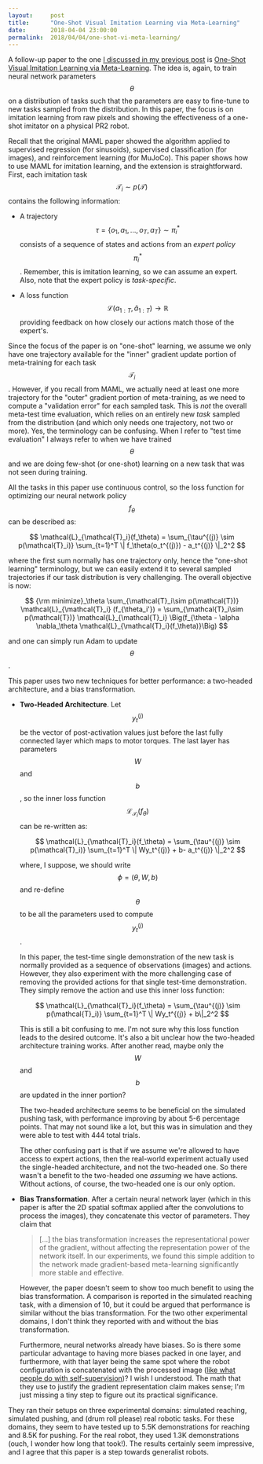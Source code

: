 ```yaml
---
layout:     post
title:      "One-Shot Visual Imitation Learning via Meta-Learning"
date:       2018-04-04 23:00:00
permalink:  2018/04/04/one-shot-vi-meta-learning/
---
```


A follow-up paper to the one [I discussed in my previous post][1] is [One-Shot
Visual Imitation Learning via Meta-Learning][2]. The idea is, again, to train
neural network parameters $$\theta$$ on a distribution of tasks such that the
parameters are easy to fine-tune to new tasks sampled from the distribution. In
this paper, the focus is on imitation learning from raw pixels and showing the
effectiveness of a one-shot imitator on a physical PR2 robot.

Recall that the original MAML paper showed the algorithm applied to supervised
regression (for sinusoids), supervised classification (for images), and
reinforcement learning (for MuJoCo). This paper shows how to use MAML for
imitation learning, and the extension is straightforward. First, each imitation
task $$\mathcal{T}_i \sim p(\mathcal{T})$$ contains the following information:

- A trajectory $$\tau = \{o_1,a_1,\ldots,o_T,a_T\} \sim \pi_i^*$$ consists of a
  sequence of states and actions from an *expert policy* $$\pi_i^*$$. Remember,
  this is imitation learning, so we can assume an expert. Also, note that the
  expert policy is *task-specific*.

- A loss function $$\mathcal{L}(a_{1:T},\hat{a}_{1:T}) \to \mathbb{R}$$
  providing feedback on how closely our actions match those of the expert's.

Since the focus of the paper is on "one-shot" learning, we assume we only have
one trajectory available for the "inner" gradient update portion of
meta-training for each task $$\mathcal{T}_i$$. However, if you recall from MAML,
we actually need at least one more trajectory for the "outer" gradient portion
of meta-training, as we need to compute a "validation error" for each sampled
task. This is *not* the overall meta-test time evaluation, which relies on an
entirely new *task* sampled from the distribution (and which only needs one
trajectory, not two or more). Yes, the terminology can be confusing. When I
refer to "test time evaluation" I always refer to when we have trained
$$\theta$$ and we are doing few-shot (or one-shot) learning on a new task that
was not seen during training.

All the tasks in this paper use continuous control, so the loss function for
optimizing our neural network policy $$f_\theta$$ can be described as:

$$
\mathcal{L}_{\mathcal{T}_i}(f_\theta) = \sum_{\tau^{(j)} \sim p(\mathcal{T}_i)}
\sum_{t=1}^T \| f_\theta(o_t^{(j)}) - a_t^{(j)} \|_2^2
$$

where the first sum normally has one trajectory only, hence the "one-shot
learning" terminology, but we can easily extend it to several sampled
trajectories if our task distribution is very challenging. The overall objective
is now:

$$
{\rm minimize}_\theta \sum_{\mathcal{T}_i\sim p(\mathcal{T})} \mathcal{L}_{\mathcal{T}_i} 
(f_{\theta_i'}) = \sum_{\mathcal{T}_i\sim p(\mathcal{T})}
\mathcal{L}_{\mathcal{T}_i} \Big(f_{\theta - \alpha \nabla_\theta \mathcal{L}_{\mathcal{T}_i}(f_\theta)}\Big)
$$

and one can simply run Adam to update $$\theta$$.

This paper uses two new techniques for better performance: a two-headed
architecture, and a bias transformation.

- **Two-Headed Architecture**. Let $$y_t^{(j)}$$ be the vector of
  post-activation values just before the last fully connected layer which maps
  to motor torques. The last layer has parameters $$W$$ and $$b$$, so the inner
  loss function $$\mathcal{L}_{\mathcal{T}_i}(f_\theta)$$ can be re-written as:

  $$
  \mathcal{L}_{\mathcal{T}_i}(f_\theta) = \sum_{\tau^{(j)} \sim p(\mathcal{T}_i)}
  \sum_{t=1}^T \| Wy_t^{(j)} + b- a_t^{(j)} \|_2^2
  $$

  where, I suppose, we should write $$\phi = (\theta, W, b)$$ and re-define
  $$\theta$$ to be all the parameters used to compute $$y_t^{(j)}$$.

  In this paper, the test-time single demonstration of the new task is normally
  provided as a sequence of observations (images) and actions. However, they
  also experiment with the more challenging case of removing the provided
  actions for that single test-time demonstration. They simply remove the
  action and use this inner loss function:

  $$
  \mathcal{L}_{\mathcal{T}_i}(f_\theta) = \sum_{\tau^{(j)} \sim p(\mathcal{T}_i)}
  \sum_{t=1}^T \| Wy_t^{(j)} + b\|_2^2
  $$

  This is still a bit confusing to me. I'm not sure why this loss function leads
  to the desired outcome. It's also a bit unclear how the two-headed
  architecture training works. After another read, maybe only the $$W$$ and
  $$b$$ are updated in the inner portion?

  The two-headed architecture seems to be beneficial on the simulated pushing
  task, with performance improving by about 5-6 percentage points. That may not
  sound like a lot, but this was in simulation and they were able to test with
  444 total trials.

  The other confusing part is that if we assume we're allowed to have access to
  expert actions, then the real-world experiment actually used the single-headed
  architecture, and not the two-headed one. So there wasn't a benefit to the
  two-headed one *assuming* we have actions. Without actions, of course, the
  two-headed one is our only option.

- **Bias Transformation**. After a certain neural network layer (which in this
  paper is after the 2D spatial softmax applied after the convolutions to
  process the images), they concatenate this vector of parameters. They claim
  that

  > [...] the bias transformation increases the representational power of the
  > gradient, without affecting the representation power of the network itself.
  > In our experiments, we found this simple addition to the network made
  > gradient-based meta-learning significantly more stable and effective.

  However, the paper doesn't seem to show too much benefit to using the bias
  transformation.  A comparison is reported in the simulated reaching task, with
  a dimension of 10, but it could be argued that performance is similar without
  the bias transformation. For the two other experimental domains, I don't think
  they reported with and without the bias transformation.

  Furthermore, neural networks already have biases. So is there some particular
  advantage to having more biases packed in one layer, and furthermore, with
  that layer being the same spot where the robot configuration is concatenated
  with the processed image ([like what people do with self-supervision][3])? I
  wish I understood. The math that they use to justify the gradient
  representation claim makes sense; I'm just missing a tiny step to figure out
  its practical significance.

They ran their setups on three experimental domains: simulated reaching,
simulated pushing, and (drum roll please) real robotic tasks. For these domains,
they seem to have tested up to 5.5K demonstrations for reaching and 8.5K for
pushing. For the real robot, they used 1.3K demonstrations (ouch, I wonder how
long that took!). The results certainly seem impressive, and I agree that this
paper is a step towards generalist robots.

[1]:https://danieltakeshi.github.io/2018/04/01/maml/
[2]:https://sites.google.com/view/one-shot-imitation
[3]:https://danieltakeshi.github.io/2018/03/30/self-supervision-part-2/
